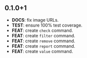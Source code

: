 ## 0.1.0+1

- **DOCS**: fix image URLs.
- **TEST**: ensure 100% test coverage.
- **FEAT**: create `check` command.
- **FEAT**: create `filter` command.
- **FEAT**: create `remove` command.
- **FEAT**: create `report` command.
- **FEAT**: create `value` command.
